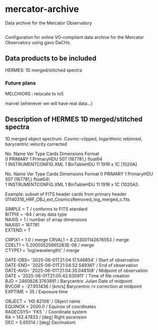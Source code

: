 # mercator-archive
Data archive for the Mercator Observatory

##
Configuration for online VO-compliant data archive for the Mercator Observatory using gavo DaCHs.


## Data products to be included
HERMES: 1D merged/stitched spectra 


### Future plans
MELCHIORS : relocate to IvS

marvel (whenever we will have real data...)

## Description of HERMES 1D merged/stitched spectra
1D merged object spectrum. Cosmic-clipped, logarithmic rebinned, barycentric velocity corrected 

No.    Name      Ver    Type      Cards   Dimensions   Format                                
  0  PRIMARY       1 PrimaryHDU     507   (167781,)   float64                                   
  1  INSTRUMENTCONFIG.XML    1 BinTableHDU     11   191R x 1C   [1020A]                          


No.    Name      Ver    Type      Cards   Dimensions   Format
  0  PRIMARY       1 PrimaryHDU     507   (167781,)   float64\   
  1  INSTRUMENTCONFIG.XML    1 BinTableHDU     11   191R x 1C   [1020A]\   




Example: subset of FITS header cards from primary header 01140316_HRF_OBJ_ext_CosmicsRemoved_log_merged_c.fits


SIMPLE  =                    T / conforms to FITS standard                      
BITPIX  =                  -64 / array data type                                
NAXIS   =                    1 / number of array dimensions                     
NAXIS1  =               167781                                                  
EXTEND  =                    T    

CRPIX1  =                  1.0 / merge                                          CRVAL1  =    8.233001142676553 / merge                                          
CDELT1  = 5.20050525665283E-06 / merge                                          
CTYPE1  = 'log(wavelength)'    / merge        

DATE-OBS= '2025-06-01T21:04:17.546854' / Start of observation                   
DATE-END= '2025-06-01T21:04:52.549361' / End of observation                     
DATE-AVG= '2025-06-01T21:04:35.048108' / Midpoint of observation                
DATE    = '2025-06-01T21:05:42.630911' / Time of file creation                  
BJD     =      2460828.3763691 / Barycentric Julian Date of midpoint            
BVCOR   =           -27.951436 / [km/s] Barycentric rv correction at midpoint   
EXPTIME =                   35 / Exposure time                                  

OBJECT  = 'HD 82106'           / Object name\
EQUINOX =               2000.0 / Equinox of coordinates\
RADECSYS= 'FK5     '           / Coordinate system\
RA      =            142.47833 / [deg] Right ascension\
DEC     =              5.65514 / [deg] Declination\

